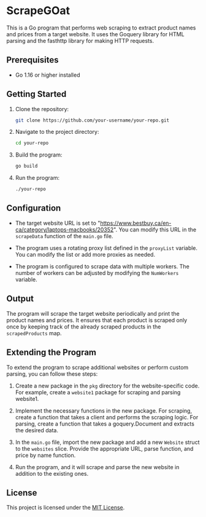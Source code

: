 # ScrapeGOat

This is a Go program that performs web scraping to extract product names and prices from a target website. It uses the Goquery library for HTML parsing and the fasthttp library for making HTTP requests.

## Prerequisites

- Go 1.16 or higher installed

## Getting Started

1. Clone the repository:

   ```bash
   git clone https://github.com/your-username/your-repo.git
   ```

2. Navigate to the project directory:

   ```bash
   cd your-repo
   ```

3. Build the program:

   ```bash
   go build
   ```

4. Run the program:

   ```bash
   ./your-repo
   ```

## Configuration

- The target website URL is set to "<https://www.bestbuy.ca/en-ca/category/laptops-macbooks/20352>". You can modify this URL in the `scrapeData` function of the `main.go` file.

- The program uses a rotating proxy list defined in the `proxyList` variable. You can modify the list or add more proxies as needed.

- The program is configured to scrape data with multiple workers. The number of workers can be adjusted by modifying the `NumWorkers` variable.

## Output

The program will scrape the target website periodically and print the product names and prices. It ensures that each product is scraped only once by keeping track of the already scraped products in the `scrapedProducts` map.

## Extending the Program

To extend the program to scrape additional websites or perform custom parsing, you can follow these steps:

1. Create a new package in the `pkg` directory for the website-specific code. For example, create a `website1` package for scraping and parsing website1.

2. Implement the necessary functions in the new package. For scraping, create a function that takes a client and performs the scraping logic. For parsing, create a function that takes a goquery.Document and extracts the desired data.

3. In the `main.go` file, import the new package and add a new `Website` struct to the `websites` slice. Provide the appropriate URL, parse function, and price by name function.

4. Run the program, and it will scrape and parse the new website in addition to the existing ones.

## License

This project is licensed under the [MIT License](LICENSE).
